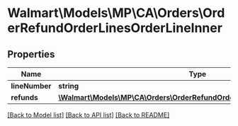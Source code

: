 # Walmart\Models\MP\CA\Orders\OrderRefundOrderLinesOrderLineInner

## Properties

Name | Type | Description | Notes
------------ | ------------- | ------------- | -------------
**lineNumber** | **string** |  |
**refunds** | [**\Walmart\Models\MP\CA\Orders\OrderRefundOrderLinesOrderLineInnerRefunds**](OrderRefundOrderLinesOrderLineInnerRefunds.md) |  |


[[Back to Model list]](./) [[Back to API list]](../../../../../README.md#supported-apis) [[Back to README]](../../../../../README.md)
